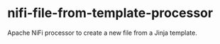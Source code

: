 # nifi-file-from-template-processor
Apache NiFi processor to create a new file from a Jinja template.
